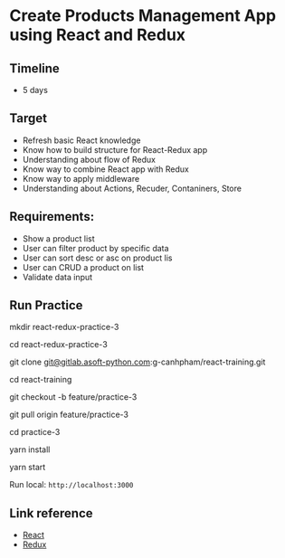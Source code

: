 # Create Products Management App using React and Redux
## Timeline 
 * 5 days

## Target
 * Refresh basic React knowledge
 * Know how to build structure for React-Redux app
 * Understanding about flow of Redux
 * Know way to combine React app with Redux
 * Know way to apply middleware
 * Understanding about Actions, Recuder, Contaniners, Store

## Requirements:
* Show a product list
* User can filter product by specific data
* User can sort desc or asc on product lis
* User can CRUD a product on list
* Validate data input

## Run Practice

mkdir react-redux-practice-3

cd react-redux-practice-3

git clone git@gitlab.asoft-python.com:g-canhpham/react-training.git

cd react-training

git checkout -b feature/practice-3

git pull origin feature/practice-3

cd practice-3

yarn install

yarn start

Run local: `http://localhost:3000`

## Link reference
* [React](https://facebook.github.io/react)
* [Redux](http://redux.js.org/)


